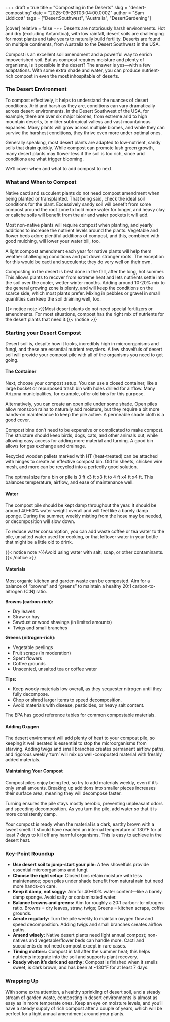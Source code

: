 +++
draft = true
title = "Composting in the Deserts"
slug = "desert-composting"
date = "2025-09-26T03:04:00.000Z"
author = "Sam Liddicott"
tags = ["DesertSouthwest", "Australia", "DesertGardening"]

[cover]
relative = false
+++
Deserts are notoriously harsh environments. Hot and dry (excluding Antarctica), with low rainfall, desert soils are challenging for most plants and take years to naturally build fertility. Deserts are found on multiple continents, from Australia to the Desert Southwest in the USA.

Compost is an excellent soil amendment and a powerful way to enrich impoverished soil. But as compost requires moisture and plenty of organisms, is it possible in the desert? The answer is yes—with a few adaptations. With some extra shade and water, you can produce nutrient-rich compost in even the most inhospitable of deserts.

### The Desert Environment

To compost effectively, it helps to understand the nuances of desert conditions. Arid and harsh as they are, conditions can vary dramatically across desert environments. In the Desert Southwest of the USA, for example, there are over six major biomes, from extreme arid to high mountain deserts, to milder subtropical valleys and vast mountainous expanses. Many plants will grow across multiple biomes, and while they can survive the harshest conditions, they thrive even more under optimal ones.

Generally speaking, most desert plants are adapted to low-nutrient, sandy soils that drain quickly. While compost can promote lush green growth, many desert plants may flower less if the soil is too rich, since arid conditions are what trigger blooming.

We’ll cover when and what to add compost to next.

### What and When to Compost

Native cacti and succulent plants do not need compost amendment when being planted or transplanted. That being said, check the ideal soil conditions for the plant. Excessively sandy soil will benefit from some compost around the root zone to hold more water for longer, and heavy clay or caliche soils will benefit from the air and water pockets it will add.

Most non-native plants will require compost when planting, and yearly additions to increase the nutrient levels around the plants. Vegetable and flower beds adore plentiful additions of compost, and this, combined with good mulching, will lower your water bill, too.

A light compost amendment each year for native plants will help them weather challenging conditions and put down stronger roots. The exception for this would be cacti and succulents; they do very well on their own. 

Composting in the desert is best done in the fall, after the long, hot summer. This allows plants to recover from extreme heat and lets nutrients settle into the soil over the cooler, wetter winter months. Adding around 10-20% mix to the general growing zone is plenty, and will keep the conditions on the scarce side, which most plants prefer. Mixing in pebbles or gravel in small quantities can keep the soil draining well, too.

{{< notice note >}}Most desert plants do not need special fertilizers or amendments. For most situations, compost has the right mix of nutrients for the desert plants that need it.{{< /notice >}}

### Starting your Desert Compost

Desert soil is, despite how it looks, incredibly high in microorganisms and fungi, and these are essential nutrient recyclers. A few shovelfuls of desert soil will provide your compost pile with all of the organisms you need to get going.

#### The Container

Next, choose your compost setup. You can use a closed container, like a large bucket or repurposed trash bin with holes drilled for airflow. Many Arizona municipalities, for example, offer old bins for this purpose. 

Alternatively, you can create an open pile under some shade. Open piles allow monsoon rains to naturally add moisture, but they require a bit more hands-on maintenance to keep the pile active. A permeable shade cloth is a good cover. 

Compost bins don’t need to be expensive or complicated to make compost. The structure should keep birds, dogs, cats, and other animals out, while allowing easy access for adding more material and turning. A good bin allows for gas exchange and drainage. 

Recycled wooden pallets marked with HT (heat-treated) can be attached with hinges to create an effective compost bin. Old tin sheets, chicken wire mesh, and more can be recycled into a perfectly good solution.

The optimal size for a bin or pile is 3 ft x3 ft x3 ft to 4 ft x4 ft x4 ft. This balances temperature, airflow, and ease of maintenance well.

#### Water 

The compost pile should be kept damp throughout the year. It should be around 40-60% water weight overall and will feel like a barely damp sponge. During the summer, weekly misting from the hose may be needed, or decomposition will slow down.

To reduce water consumption, you can add waste coffee or tea water to the pile, unsalted water used for cooking, or that leftover water in your bottle that might be a little old to drink.

{{< notice note >}}Avoid using water with salt, soap, or other contaminants.{{< /notice >}}

#### Materials

Most organic kitchen and garden waste can be composted. Aim for a balance of “browns” and “greens” to maintain a healthy 20:1 carbon-to-nitrogen (C:N) ratio.

**Browns (carbon-rich):**

* Dry leaves
* Straw or hay
* Sawdust or wood shavings (in limited amounts)
* Twigs and small branches

**Greens (nitrogen-rich):**

* Vegetable peelings
* Fruit scraps (in moderation)
* Spent flowers
* Coffee grounds
* Unscented, unsalted tea or coffee water

**Tips:**

* Keep woody materials low overall, as they sequester nitrogen until they fully decompose.
* Chop or shred larger items to speed decomposition.
* Avoid materials with disease, pesticides, or heavy salt content.

The EPA has good reference tables for common compostable materials.

#### Adding Oxygen

The desert environment will add plenty of heat to your compost pile, so keeping it well aerated is essential to stop the microorganisms from starving. Adding twigs and small branches creates permanent airflow paths, and rigorous weekly ‘turn’ will mix up well-composted material with freshly added materials.

#### Maintaining Your Compost

Compost piles enjoy being fed, so try to add materials weekly, even if it’s only small amounts. Breaking up additions into smaller pieces increases their surface area, meaning they will decompose faster.

Turning ensures the pile stays mostly aerobic, preventing unpleasant odors and speeding decomposition. As you turn the pile, add water so that it is more consistently damp. 

Your compost is ready when the material is a dark, earthy brown with a sweet smell. It should have reached an internal temperature of 130°F for at least 7 days to kill off any harmful organisms. This is easy to achieve in the desert heat.

### Key-Point Roundup

* **Use desert soil to jump-start your pile:** A few shovelfuls provide essential microorganisms and fungi.
* **Choose the right setup:** Closed bins retain moisture with less maintenance; open piles under shade benefit from natural rain but need more hands-on care.
* **Keep it damp, not soggy:** Aim for 40–60% water content—like a barely damp sponge. Avoid salty or contaminated water.
* **Balance browns and greens:** Aim for roughly a 20:1 carbon-to-nitrogen ratio. Browns = dry leaves, straw, twigs; Greens = kitchen scraps, coffee grounds.
* **Aerate regularly:** Turn the pile weekly to maintain oxygen flow and speed decomposition. Adding twigs and small branches creates airflow paths.
* **Amend wisely:** Native desert plants need light annual compost; non-natives and vegetable/flower beds can handle more. Cacti and succulents do not need compost except in rare cases.
* **Timing matters:** Compost in fall after the summer heat; this helps nutrients integrate into the soil and supports plant recovery.
* **Ready when it’s dark and earthy:** Compost is finished when it smells sweet, is dark brown, and has been at ~130°F for at least 7 days.

### Wrapping Up

With some extra attention, a healthy sprinkling of desert soil, and a steady stream of garden waste, composting in desert environments is almost as easy as in more temperate ones. Keep an eye on moisture levels, and you’ll have a steady supply of rich compost after a couple of years, which will be perfect for a light annual amendment around your plants.
